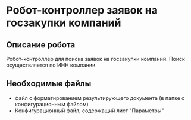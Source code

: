 # Робот-контроллер заявок на  госзакупки компаний

## Описание робота

Робот-контроллер для поиска заявок на госзакупки компаний. Поиск осуществляется по ИНН компании.

## Необходимые файлы

* файл с форматированием результирующего документа (в папке с конфигурационным файлом)
* Конфигурационный файл, содержащий лист "Параметры"

